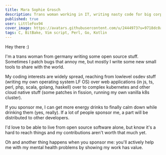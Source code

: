 ```yaml
---
title: Mara Sophie Grosch
description: Trans woman working in IT, writing nasty code for big corp by day and useful open source stuff by night.
published: true
user: LittleFox94
cover_image: https://avatars.githubusercontent.com/u/2444973?u=9718dc0a281e0289744a8d88ee9243b6ec578b8f&v=4
tags: C, BitBake, Vim script, Perl, Go, Kotlin
---
```


Hey there :)

I'm a trans woman from germany writing some open source stuff. Sometimes I patch bugs that annoy me, but mostly I write some new small tools to share with the world.

My coding interests are widely spread, reaching from lowlevel osdev stuff (writing my own operating system LF OS) over web applications (in js, ts, perl, php, scala, golang, haskell) over to complex kubernetes and other cloud native stuff (some patches in fission, running my own vanilla k8s cluster).

If you sponsor me, I can get more energy drinks to finally calm down while drinking them (yes, really). If a lot of people sponsor me, a part will be distributed to other developers.

I'd love to be able to live from open source software alone, but know it's a hard to reach things and my contributions aren't worth that much yet.

Oh and another thing happens when you sponsor me: you'll actively help me with my mental health problems by showing my work has value.
